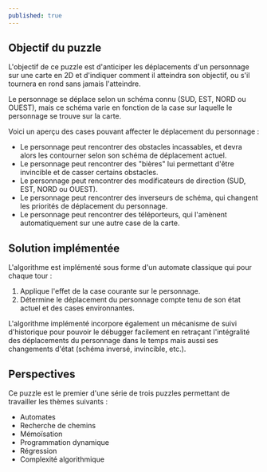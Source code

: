 ```yaml
---
published: true
---
```


## Objectif du puzzle
L'objectif de ce puzzle est d'anticiper les déplacements d'un personnage sur une carte en 2D et d'indiquer comment il atteindra son objectif, ou s'il tournera en rond sans jamais l'atteindre.

Le personnage se déplace selon un schéma connu (SUD, EST, NORD ou OUEST), mais ce schéma varie en fonction de la case sur laquelle le personnage se trouve sur la carte.

Voici un aperçu des cases pouvant affecter le déplacement du personnage&nbsp;:
- Le personnage peut rencontrer des obstacles incassables, et devra alors les contourner selon son schéma de déplacement actuel.
- Le personnage peut rencontrer des "bières" lui permettant d'être invincible et de casser certains obstacles.
- Le personnage peut rencontrer des modificateurs de direction (SUD, EST, NORD ou OUEST).
- Le personnage peut rencontrer des inverseurs de schéma, qui changent les priorités de déplacement du personnage.
- Le personnage peut rencontrer des téléporteurs, qui l'amènent automatiquement sur une autre case de la carte.

## Solution implémentée
L'algorithme est implémenté sous forme d'un automate classique qui pour chaque tour&nbsp;:
1. Applique l'effet de la case courante sur le personnage.
2. Détermine le déplacement du personnage compte tenu de son état actuel et des cases environnantes.

L'algorithme implémenté incorpore également un mécanisme de suivi d'historique pour pouvoir le débugger facilement en retraçant l'intégralité des déplacements du personnage dans le temps mais aussi ses changements d'état (schéma inversé, invincible, etc.).

## Perspectives

Ce puzzle est le premier d'une série de trois puzzles permettant de travailler les thèmes suivants&nbsp;:
- Automates
- Recherche de chemins
- Mémoïsation
- Programmation dynamique
- Régression
- Complexité algorithmique
